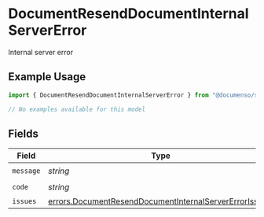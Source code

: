 # DocumentResendDocumentInternalServerError

Internal server error

## Example Usage

```typescript
import { DocumentResendDocumentInternalServerError } from "@documenso/sdk-typescript/models/errors";

// No examples available for this model
```

## Fields

| Field                                                                                                                            | Type                                                                                                                             | Required                                                                                                                         | Description                                                                                                                      |
| -------------------------------------------------------------------------------------------------------------------------------- | -------------------------------------------------------------------------------------------------------------------------------- | -------------------------------------------------------------------------------------------------------------------------------- | -------------------------------------------------------------------------------------------------------------------------------- |
| `message`                                                                                                                        | *string*                                                                                                                         | :heavy_check_mark:                                                                                                               | N/A                                                                                                                              |
| `code`                                                                                                                           | *string*                                                                                                                         | :heavy_check_mark:                                                                                                               | N/A                                                                                                                              |
| `issues`                                                                                                                         | [errors.DocumentResendDocumentInternalServerErrorIssue](../../models/errors/documentresenddocumentinternalservererrorissue.md)[] | :heavy_minus_sign:                                                                                                               | N/A                                                                                                                              |